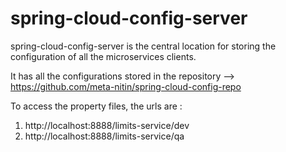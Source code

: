 # spring-cloud-config-server
spring-cloud-config-server is the central location for storing the configuration of all the microservices clients.

It has all the configurations stored in the repository --> https://github.com/meta-nitin/spring-cloud-config-repo

To access the property files, the urls are :
1. http://localhost:8888/limits-service/dev
2. http://localhost:8888/limits-service/qa
